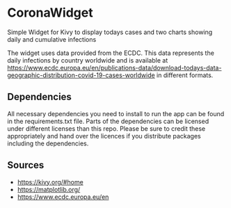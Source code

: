 # CoronaWidget
Simple Widget for Kivy to display todays cases and two charts showing daily and cumulative infections

The widget uses data provided from the ECDC. This data represents the daily infections by country worldwide and is available at https://www.ecdc.europa.eu/en/publications-data/download-todays-data-geographic-distribution-covid-19-cases-worldwide in different formats.

## Dependencies
All necessary dependencies you need to install to run the app can be found in the requirements.txt file.
Parts of the dependencies can be licensed under different licenses than this repo. Please be sure to credit these appropriately and hand over the licences if you distribute packages including the dependencies.

## Sources
* https://kivy.org/#home
* https://matplotlib.org/
* https://www.ecdc.europa.eu/en
